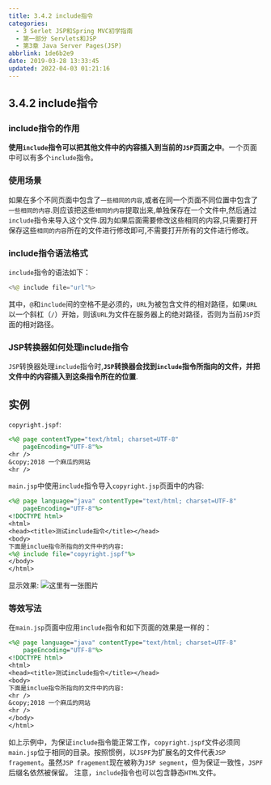 ```yaml
---
title: 3.4.2 include指令
categories: 
  - 3 Serlet JSP和Spring MVC初学指南
  - 第一部分 Servlets和JSP
  - 第3章 Java Server Pages(JSP)
abbrlink: 1de6b2e9
date: 2019-03-28 13:33:45
updated: 2022-04-03 01:21:16
---
```

## 3.4.2 include指令 ##
### include指令的作用 ###
**使用`include`指令可以把其他文件中的内容插入到当前的`JSP`页面之中**。一个页面中可以有多个`include`指令。
### 使用场景 ###
如果在多个不同页面中包含了`一些相同的内容`,或者在同一个页面不同位置中包含了`一些相同的内容`.则应该把这些`相同的内容`提取出来,单独保存在一个文件中,然后通过`include`指令来导入这个文件.因为如果后面需要修改这些相同的内容,只需要打开保存这些`相同的内容`所在的文件进行修改即可,不需要打开所有的文件进行修改。
### include指令语法格式 ###
`include`指令的语法如下：
```java
<%@ include file="url"%>
```
其中，`@`和`include`间的空格不是必须的，`URL`为被包含文件的相对路径，如果`URL`以一个斜杠（`/`）开始，则该`URL`为文件在服务器上的绝对路径，否则为当前`JSP`页面的相对路径。
### JSP转换器如何处理include指令 ###
`JSP`转换器处理`include`指令时,**`JSP`转换器会找到`include`指令所指向的文件，并把文件中的内容插入到这条指令所在的位置**.
## 实例 ##
`copyright.jspf`:
```jsp
<%@ page contentType="text/html; charset=UTF-8"
    pageEncoding="UTF-8"%>
<hr />
&copy;2018 一个麻瓜的网站
<hr />
```
`main.jsp`中使用`include`指令导入`copyright.jsp`页面中的内容:
```jsp
<%@ page language="java" contentType="text/html; charset=UTF-8"
    pageEncoding="UTF-8"%>
<!DOCTYPE html>
<html>
<head><title>测试include指令</title></head>
<body>
下面是inclue指令所指向的文件中的内容:
<%@ include file="copyright.jspf"%>
</body>
</html>
```
显示效果:
![这里有一张图片](https://image-1257720033.cos.ap-shanghai.myqcloud.com/blog/readbooknote/ServlerJSPAndSpring%20MVCChuXueZhiNan/Chapter3/4.png)
### 等效写法 ###
在`main.jsp`页面中应用`include`指令和如下页面的效果是一样的：
```jsp
<%@ page language="java" contentType="text/html; charset=UTF-8"
    pageEncoding="UTF-8"%>
<!DOCTYPE html>
<html>
<head><title>测试include指令</title></head>
<body>
下面是inclue指令所指向的文件中的内容:
<hr />
&copy;2018 一个麻瓜的网站
<hr />
</body>
</html>
```
如上示例中，为保证`include`指令能正常工作，`copyright.jspf`文件必须同`main.jsp`位于相同的目录。按照惯例，以`JSPF`为扩展名的文件代表`JSP fragement`。虽然`JSP fragement`现在被称为`JSP segment`，但为保证一致性，`JSPF`后缀名依然被保留。
注意，`include`指令也可以包含静态`HTML`文件。
